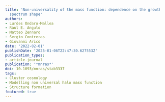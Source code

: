 ```yaml
---
title: 'Non-universality of the mass function: dependence on the growth rate and power
  spectrum shape'
authors:
- Lurdes Ondaro-Mallea
- Raul E. Angulo
- Matteo Zennaro
- Sergio Contreras
- Giovanni Aricò
date: '2022-02-01'
publishDate: '2025-01-06T22:47:30.627553Z'
publication_types:
- article-journal
publication: '*mnras*'
doi: 10.1093/mnras/stab3337
tags:
- Cluster cosmology
- Modelling non universal halo mass function
- Structure formation
featured: true
---
```

